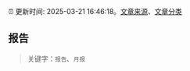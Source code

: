 :alarm_clock: 更新时间: 2025-03-21 16:46:18。[文章来源](/README.md)、[文章分类](/TAGS.md)

## 报告


> 关键字：`报告`、`月报`




